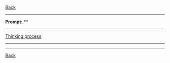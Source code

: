 [Back](../README.md)

---

**Prompt:** **

---

[Thinking process](thoughts.md)

---



---

[Back](../README.md)
